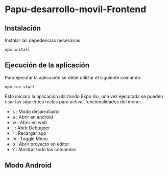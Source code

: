 # Papu-desarrollo-movil-Frontend

## Instalación

Instalar las depedencias necesarias

```
npm install
```

## Ejecución de la aplicación

Para ejecutar la aplicación se debe utilizar el siguiente comando:

```
npm run start
```

Esto iniciara la aplicación utilizando Expo Go, una vez ejecutada se pueden usar las siguientes teclas para activar funcionalidades del menu:

- s : Modo desarrollador
- a : Abrir en android
- w : Abrir en web
- j : Abrir Debugger
- r : Recargar app
- m : Toggle Menu
- o : Abrir proyecto en editor
- ? : Mostrar todo los comandos

## Modo Android

